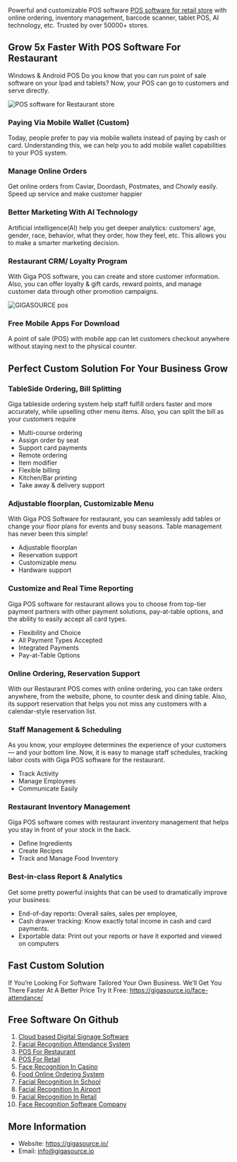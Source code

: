 Powerful and customizable POS software [POS software for retail store](https://gigasource.io/pos-restaurant/) with online ordering, inventory management, barcode scanner, tablet POS, AI technology, etc. Trusted by over 50000+ stores.

## Grow 5x Faster With POS Software For Restaurant
Windows & Android POS
Do you know that you can run point of sale software on your Ipad and tablets? Now, your POS can go to customers and serve directly.

![POS software for Restaurant store](https://gigasource.b-cdn.net/wp-content/uploads/2020/04/shutterstock_306038723-2.jpg)

### Paying Via Mobile Wallet (Custom)
Today, people prefer to pay via mobile wallets instead of paying by cash or card. Understanding this, we can help you to add mobile wallet capabilities to your POS system. 

### Manage Online Orders
Get online orders from Caviar, Doordash, Postmates, and Chowly easily. Speed up service and make customer happier

### Better Marketing With AI Technology​
Artificial intelligence(AI) help you get deeper analytics: customers’ age, gender, race, behavior, what they order, how they feel, etc. This allows you to make a smarter marketing decision.

### Restaurant CRM/ Loyalty Program
With Giga POS software, you can create and store customer information. Also, you can offer loyalty & gift cards, reward points, and manage customer data through other promotion campaigns.

![GIGASOURCE pos](https://gigasource.b-cdn.net/wp-content/uploads/2020/04/catalogue_POS_RESTAURANT-1.png)
### Free Mobile Apps For Download
A point of sale (POS) with mobile app can let customers checkout anywhere without staying next to the physical counter.

## Perfect Custom Solution For Your Business Grow

### TableSide Ordering, Bill Splitting
Giga tableside ordering system help staff fulfill orders faster and more accurately, while upselling other menu items. Also, you can split the bill as your customers require

- Multi-course ordering
- Assign order by seat
- Support card payments
- Remote ordering
- Item modifier
- Flexible billing
- Kitchen/Bar printing
- Take away & delivery support

### Adjustable floorplan, Customizable Menu
With Giga POS Software for restaurant, you can seamlessly add tables or change your floor plans for events and busy seasons. Table management has never been this simple!

- Adjustable floorplan
- Reservation support
- Customizable menu
- Hardware support

### Customize and Real Time Reporting
Giga POS software for restaurant allows you to choose from top-tier payment partners with other payment solutions, pay-at-table options, and the ability to easily accept all card types.

- Flexibility and Choice
- All Payment Types Accepted
- Integrated Payments
- Pay-at-Table Options

### Online Ordering, Reservation Support
With our Restaurant POS comes with online ordering, you can take orders anywhere, from the website, phone, to counter desk and dining table. Also, its support reservation that helps you not miss any customers with a calendar-style reservation list.

### Staff Management & Scheduling
As you know, your employee determines the experience of your customers — and your bottom line. Now, it is easy to manage staff schedules, tracking labor costs with Giga POS software for the restaurant.

- Track Activity
- Manage Employees
- Communicate Easily

### Restaurant Inventory Management
Giga POS software comes with restaurant inventory management that helps you stay in front of your stock in the back.

- Define Ingredients
- Create Recipes
- Track and Manage Food Inventory

### Best-in-class Report & Analytics
Get some pretty powerful insights that can be used to dramatically improve your business:

- End-of-day reports: Overall sales, sales per employee,
- Cash drawer tracking: Know exactly total income in cash and card payments.
- Exportable data: Print out your reports or have it exported and viewed on computers

## Fast Custom Solution
If You’re Looking For Software Tailored Your Own Business. We’ll Get You There Faster At A Better Price
Try It Free: https://gigasource.io/face-attendance/


## Free Software On Github
1. [Cloud based Digital Signage Software](https://gigasource.io/cloud-signage/)
2. [Facial Recognition Attendance System](https://gigasource.io/face-attendance/)
3. [POS For Restaurant](https://gigasource.io/pos-restaurant/)
4. [POS For Retail](https://gigasource.io/pos-retail/)
5. [Face Recognition In Casino](https://gigasource.io/facial-recognition-in-casinos/)
6. [Food Online Ordering System](https://gigasource.io/food-online-ordering/)
7. [Facial Recognition In School](https://gigasource.io/facial-recognition-in-school/)
8. [Facial Recognition In Airport](https://gigasource.io/biometric-facial-recognition-in-airports/)
9. [Facial Recognition In Retail](https://gigasource.io/facial-recognition-in-retail-stores/)
10. [Face Recognition Software Company](https://gigasource.io/face-recognition-software-company/)

## More Information
- Website: https://gigasource.io/
- Email: info@gigasource.io

